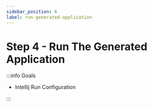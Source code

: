 ```yaml
---
sidebar_position: 6
label: run-generated-application
---
```


# Step 4 - Run The Generated Application

:::info Goals

- Intellij Run Configuration

:::
